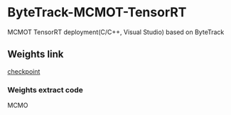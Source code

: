 # ByteTrack-MCMOT-TensorRT
MCMOT TensorRT deployment(C/C++, Visual Studio) based on ByteTrack

## Weights link
[checkpoint](https://pan.baidu.com/s/10HO98nJ5Sm_KXNi9EDW08w?pwd=MCMO)
### Weights extract code
MCMO
